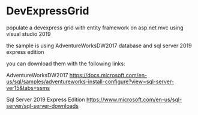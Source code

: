 # DevExpressGrid
populate a devexpress grid with entity framework on asp.net mvc using visual studio 2019

the sample is using AdventureWorksDW2017 database and sql server 2019 express edition 

you can download them with the following links:

AdventureWorksDW2017
https://docs.microsoft.com/en-us/sql/samples/adventureworks-install-configure?view=sql-server-ver15&tabs=ssms

Sql Server 2019 Express Edition
https://www.microsoft.com/en-us/sql-server/sql-server-downloads
